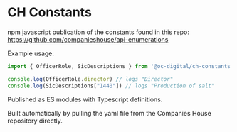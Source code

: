 # CH Constants

npm javascript publication of the constants found in this repo: https://github.com/companieshouse/api-enumerations

Example usage:
```js
import { OfficerRole, SicDescriptions } from '@oc-digital/ch-constants';

console.log(OfficerRole.director) // logs "Director"
console.log(SicDescriptions["1440"]) // logs "Production of salt"
```

Published as ES modules with Typescript definitions.

Built automatically by pulling the yaml file from the Companies House repository directly.
